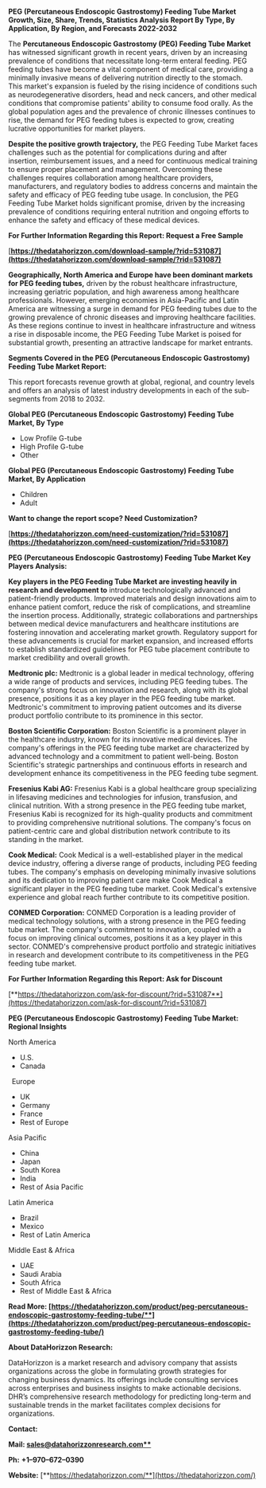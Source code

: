 ﻿**PEG (Percutaneous Endoscopic Gastrostomy) Feeding Tube Market Growth, Size, Share, Trends, Statistics Analysis Report By Type, By Application, By Region, and Forecasts 2022-2032**


The **Percutaneous Endoscopic Gastrostomy (PEG) Feeding Tube Market** has witnessed significant growth in recent years, driven by an increasing prevalence of conditions that necessitate long-term enteral feeding. PEG feeding tubes have become a vital component of medical care, providing a minimally invasive means of delivering nutrition directly to the stomach. This market's expansion is fueled by the rising incidence of conditions such as neurodegenerative disorders, head and neck cancers, and other medical conditions that compromise patients' ability to consume food orally. As the global population ages and the prevalence of chronic illnesses continues to rise, the demand for PEG feeding tubes is expected to grow, creating lucrative opportunities for market players. 

**Despite the positive growth trajectory,** the PEG Feeding Tube Market faces challenges such as the potential for complications during and after insertion, reimbursement issues, and a need for continuous medical training to ensure proper placement and management. Overcoming these challenges requires collaboration among healthcare providers, manufacturers, and regulatory bodies to address concerns and maintain the safety and efficacy of PEG feeding tube usage. In conclusion, the PEG Feeding Tube Market holds significant promise, driven by the increasing prevalence of conditions requiring enteral nutrition and ongoing efforts to enhance the safety and efficacy of these medical devices.

**For Further Information Regarding this Report: Request a Free Sample**	

[**https://thedatahorizzon.com/download-sample/?rid=531087](https://thedatahorizzon.com/download-sample/?rid=531087)** 

**Geographically, North America and Europe have been dominant markets for PEG feeding tubes,** driven by the robust healthcare infrastructure, increasing geriatric population, and high awareness among healthcare professionals. However, emerging economies in Asia-Pacific and Latin America are witnessing a surge in demand for PEG feeding tubes due to the growing prevalence of chronic diseases and improving healthcare facilities. As these regions continue to invest in healthcare infrastructure and witness a rise in disposable income, the PEG Feeding Tube Market is poised for substantial growth, presenting an attractive landscape for market entrants.

**Segments Covered in the PEG (Percutaneous Endoscopic Gastrostomy) Feeding Tube Market Report:**

This report forecasts revenue growth at global, regional, and country levels and offers an analysis of latest industry developments in each of the sub-segments from 2018 to 2032.

**Global PEG (Percutaneous Endoscopic Gastrostomy) Feeding Tube Market, By Type**

- Low Profile G-tube
- High Profile G-tube
- Other

**Global PEG (Percutaneous Endoscopic Gastrostomy) Feeding Tube Market, By Application**

- Children
- Adult

**Want to change the report scope? Need Customization?**

[**https://thedatahorizzon.com/need-customization/?rid=531087](https://thedatahorizzon.com/need-customization/?rid=531087)** 

**PEG (Percutaneous Endoscopic Gastrostomy) Feeding Tube Market Key Players Analysis:** 

**Key players in the PEG Feeding Tube Market are investing heavily in research and development to** introduce technologically advanced and patient-friendly products. Improved materials and design innovations aim to enhance patient comfort, reduce the risk of complications, and streamline the insertion process. Additionally, strategic collaborations and partnerships between medical device manufacturers and healthcare institutions are fostering innovation and accelerating market growth. Regulatory support for these advancements is crucial for market expansion, and increased efforts to establish standardized guidelines for PEG tube placement contribute to market credibility and overall growth.

**Medtronic plc:** Medtronic is a global leader in medical technology, offering a wide range of products and services, including PEG feeding tubes. The company's strong focus on innovation and research, along with its global presence, positions it as a key player in the PEG feeding tube market. Medtronic's commitment to improving patient outcomes and its diverse product portfolio contribute to its prominence in this sector.

**Boston Scientific Corporation:** Boston Scientific is a prominent player in the healthcare industry, known for its innovative medical devices. The company's offerings in the PEG feeding tube market are characterized by advanced technology and a commitment to patient well-being. Boston Scientific's strategic partnerships and continuous efforts in research and development enhance its competitiveness in the PEG feeding tube segment.

**Fresenius Kabi AG:** Fresenius Kabi is a global healthcare group specializing in lifesaving medicines and technologies for infusion, transfusion, and clinical nutrition. With a strong presence in the PEG feeding tube market, Fresenius Kabi is recognized for its high-quality products and commitment to providing comprehensive nutritional solutions. The company's focus on patient-centric care and global distribution network contribute to its standing in the market.

**Cook Medical:** Cook Medical is a well-established player in the medical device industry, offering a diverse range of products, including PEG feeding tubes. The company's emphasis on developing minimally invasive solutions and its dedication to improving patient care make Cook Medical a significant player in the PEG feeding tube market. Cook Medical's extensive experience and global reach further contribute to its competitive position.

**CONMED Corporation:** CONMED Corporation is a leading provider of medical technology solutions, with a strong presence in the PEG feeding tube market. The company's commitment to innovation, coupled with a focus on improving clinical outcomes, positions it as a key player in this sector. CONMED's comprehensive product portfolio and strategic initiatives in research and development contribute to its competitiveness in the PEG feeding tube market.

**For Further Information Regarding this Report: Ask for Discount**	

[**https://thedatahorizzon.com/ask-for-discount/?rid=531087**](https://thedatahorizzon.com/ask-for-discount/?rid=531087) 

**PEG (Percutaneous Endoscopic Gastrostomy) Feeding Tube Market: Regional Insights**

North America

- U.S.
- Canada

` `Europe

- UK
- Germany
- France
- Rest of Europe

Asia Pacific

- China
- Japan
- South Korea
- India
- Rest of Asia Pacific

Latin America

- Brazil
- Mexico
- Rest of Latin America

Middle East & Africa

- UAE
- Saudi Arabia
- South Africa
- Rest of Middle East & Africa

**Read More: [https://thedatahorizzon.com/product/peg-percutaneous-endoscopic-gastrostomy-feeding-tube/**](https://thedatahorizzon.com/product/peg-percutaneous-endoscopic-gastrostomy-feeding-tube/)** 

**About DataHorizzon Research:**

DataHorizzon is a market research and advisory company that assists organizations across the globe in formulating growth strategies for changing business dynamics. Its offerings include consulting services across enterprises and business insights to make actionable decisions. DHR’s comprehensive research methodology for predicting long-term and sustainable trends in the market facilitates complex decisions for organizations.

**Contact:**

**Mail: [sales@datahorizzonresearch.com**](mailto:sales@datahorizzonresearch.com)**

**Ph:** **+1–970–672–0390**

**Website:** [**https://thedatahorizzon.com/**](https://thedatahorizzon.com/)
